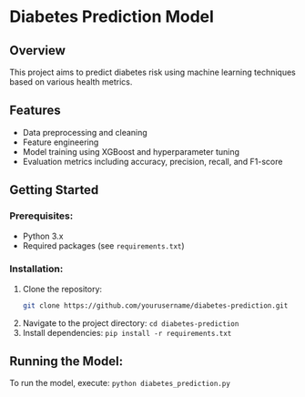 # Diabetes Prediction Model

## Overview
This project aims to predict diabetes risk using machine learning techniques based on various health metrics.

## Features
- Data preprocessing and cleaning
- Feature engineering
- Model training using XGBoost and hyperparameter tuning
- Evaluation metrics including accuracy, precision, recall, and F1-score

## Getting Started
### Prerequisites:
- Python 3.x
- Required packages (see `requirements.txt`)
### Installation:
1. Clone the repository:
   ```bash
   git clone https://github.com/yourusername/diabetes-prediction.git
2. Navigate to the project directory:
`cd diabetes-prediction` 
3. Install dependencies:
`pip install -r requirements.txt`

## Running the Model:
To run the model, execute:
`python diabetes_prediction.py`



